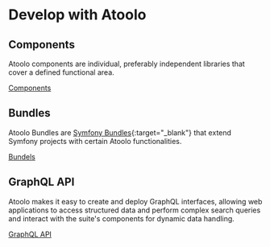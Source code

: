 # Develop with Atoolo

## Components

Atoolo components are individual, preferably independent libraries that cover a defined functional area.

[Components](components/index.md)

## Bundles

Atoolo Bundles are [Symfony Bundles](https://symfony.com/doc/current/bundles.html){:target="\_blank"} that extend Symfony projects with certain Atoolo functionalities.

[Bundels](bundles/index.md)

## GraphQL API

Atoolo makes it easy to create and deploy GraphQL interfaces, allowing web applications to access structured data and perform complex search queries and interact with the suite's components for dynamic data handling.

[GraphQL API](graphql/index.md)
